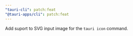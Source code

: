 ```yaml
---
"tauri-cli": patch:feat
"@tauri-apps/cli": patch:feat
---
```


Add suport to SVG input image for the `tauri icon` command.
